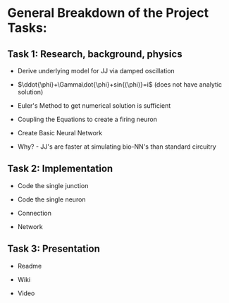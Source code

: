# General Breakdown of the Project Tasks:

## Task 1: Research, background, physics

* Derive underlying model for JJ via damped oscillation

* $\ddot{\phi}+\Gamma\dot{\phi}+sin{(\phi)}=i$ (does not have analytic solution)

* Euler's Method to get numerical solution is sufficient

* Coupling the Equations to create a firing neuron

* Create Basic Neural Network

* Why? - JJ's are faster at simulating bio-NN's than standard circuitry

## Task 2: Implementation

* Code the single junction

* Code the single neuron

* Connection

* Network

## Task 3: Presentation

* Readme

* Wiki

* Video